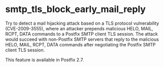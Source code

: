 # smtp_tls_block_early_mail_reply 

 Try to detect a mail hijacking attack based on a TLS protocol
vulnerability (CVE-2009-3555), where an attacker prepends malicious
HELO, MAIL, RCPT, DATA commands to a Postfix SMTP client TLS session.
The attack would succeed with non-Postfix SMTP servers that reply
to the malicious HELO, MAIL, RCPT, DATA commands after negotiating
the Postfix SMTP client TLS session.  

 This feature is available in Postfix 2.7. 


